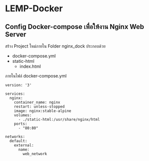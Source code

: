 # LEMP-Docker

## Config Docker-compose เพื่อให้งาน Nginx Web Server

สร้าง Project ใหม่ภายใน Folder nginx_dock ประกอบด้วย

* docker-compose.yml
* static-html
    * index.html

ภายในไฟล์ docker-compose.yml
```Makeup
version: '3'

services:
  nginx:
    container_name: nginx
    restart: unless-stopped
    image: nginx:stable-alpine
    volumes:
      - ./static-html:/usr/share/nginx/html
    ports:
      - "80:80"

networks:
  default:
    external:
      name:
        web_network
```
